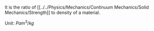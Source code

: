 It is the ratio of [[../../Physics/Mechanics/Continuum Mechanics/Solid Mechanics/Strength]] to density of a material.

Unit: $Pam^3/kg$